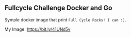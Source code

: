 ## Fullcycle Challenge Docker and Go

Symple docker image that print `Full Cycle Rocks! I can :)`.

My Image: https://bit.ly/41UNd5v